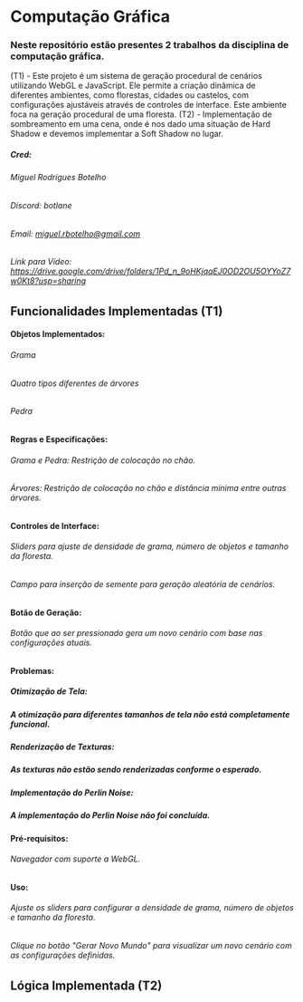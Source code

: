 # Computação Gráfica
### Neste repositório estão presentes 2 trabalhos da disciplina de computação gráfica. 
(T1) - Este projeto é um sistema de geração procedural de cenários utilizando WebGL e JavaScript. Ele permite a criação dinâmica de diferentes ambientes, como florestas, cidades ou castelos, com configurações ajustáveis através de controles de interface. Este ambiente foca na geração procedural de uma floresta.
(T2) - Implementação de sombreamento em uma cena, onde é nos dado uma situação de Hard Shadow e devemos implementar a Soft Shadow no lugar.

##### Cred: 
###### Miguel Rodrigues Botelho
###### Discord: botlane
###### Email: miguel.rbotelho@gmail.com
###### Link para Vídeo: https://drive.google.com/drive/folders/1Pd_n_9oHKjqqEJ0OD2OU5OYYoZ7w0Kt8?usp=sharing

## Funcionalidades Implementadas (T1)
#### Objetos Implementados:
###### Grama
###### Quatro tipos diferentes de árvores
###### Pedra
#### Regras e Especificações:

###### Grama e Pedra: Restrição de colocação no chão.
###### Árvores: Restrição de colocação no chão e distância mínima entre outras árvores.
#### Controles de Interface:

###### Sliders para ajuste de densidade de grama, número de objetos e tamanho da floresta.
###### Campo para inserção de semente para geração aleatória de cenários.

#### Botão de Geração:
###### Botão que ao ser pressionado gera um novo cenário com base nas configurações atuais.

#### Problemas:
##### Otimização de Tela:

##### A otimização para diferentes tamanhos de tela não está completamente funcional.
##### Renderização de Texturas:

##### As texturas não estão sendo renderizadas conforme o esperado.
##### Implementação do Perlin Noise:
##### A implementação do Perlin Noise não foi concluída.

#### Pré-requisitos:
###### Navegador com suporte a WebGL.

#### Uso:
###### Ajuste os sliders para configurar a densidade de grama, número de objetos e tamanho da floresta.
###### Clique no botão "Gerar Novo Mundo" para visualizar um novo cenário com as configurações definidas.


## Lógica Implementada (T2)
